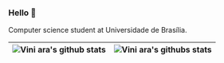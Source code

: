### Hello 👋

Computer science student at Universidade de Brasília.

| <img src="https://github-readme-stats.vercel.app/api?username=Vini-ara&show_icons=true&include_all_commits=true&theme=nord&hide_border=true&hide=issues,contribs" alt="Vini ara's github stats" /> | <img src="https://github-readme-stats.vercel.app/api/top-langs?username=Vini-ara&layout=compact&theme=nord&hide_border=true" alt="Vini ara's githubs stats"/> |
| ------------- | ------------- |
